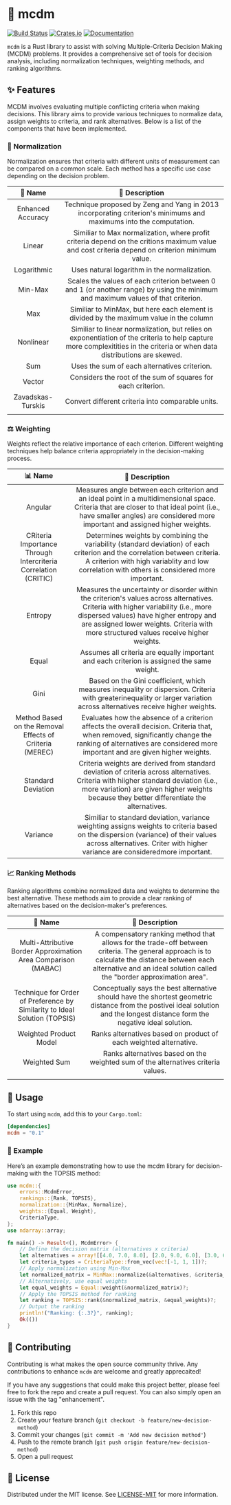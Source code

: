 # 🤔 mcdm

[![Build Status](https://github.com/akrutsinger/mcdm/actions/workflows/rust.yml/badge.svg)](https://github.com/akrutsinger/mcdm/actions)
[![Crates.io](https://img.shields.io/crates/v/mcdm.svg?logo=rust)](https://crates.io/crates/mcdm)
[![Documentation](https://img.shields.io/docsrs/mcdm?logo=docs.rs
)](https://docs.rs/mcdm)

`mcdm` is a Rust library to assist with solving Multiple-Criteria Decision Making (MCDM) problems. It provides a comprehensive set of tools for decision analysis, including normalization techniques, weighting methods, and ranking algorithms.

## ✨ Features

MCDM involves evaluating multiple conflicting criteria when making decisions. This library aims to provide various techniques to normalize data, assign weights to criteria, and rank alternatives. Below is a list of the components that have been implemented.

### 🔄 Normalization

Normalization ensures that criteria with different units of measurement can be compared on a common scale. Each method has a specific use case depending on the decision problem.

| 🌟 Name               | 📝 Description |
| :----------------: | :---------: |
| Enhanced Accuracy  | Technique proposed by Zeng and Yang in 2013 incorporating criterion's minimums and maximums into the computation. |
| Linear 			 | Similiar to Max normalization, where profit criteria depend on the critions maximum value and cost criteria depend on criterion minimum value. |
| Logarithmic        | Uses natural logarithm in the normalization. |
| Min-Max | Scales the values of each criterion between 0 and 1 (or another range) by using the minimum and maximum values of that criterion. |
| Max                | Similiar to MinMax, but here each element is divided by the maximum value in the column |
| Nonlinear | Similiar to linear normalization, but relies on exponentiation of the criteria to help capture more complexitities in the criteria or when data distributions are skewed. |
| Sum				 | Uses the sum of each alternatives criterion. |
| Vector             | Considers the root of the sum of squares for each criterion. |
| Zavadskas-Turskis  | Convert different criteria into comparable units. |
|  |  |

### ⚖️ Weighting

Weights reflect the relative importance of each criterion. Different weighting techniques help balance criteria appropriately in the decision-making process.

| 📊 Name               | 📝 Description |
| :----------------: | :---------: |
| Angular | Measures angle between each criterion and an ideal point in a multidimensional space. Criteria that are closer to that ideal point (i.e., have smaller angles) are considered more important and assigned higher weights. |
| CRiteria Importance Through Intercriteria Correlation (CRITIC) |Determines weights by combining the variability (standard deviation) of each criterion and the correlation between criteria. A criterion with high variablity and low correlation with others is considered more important. |
| Entropy			 | Measures the uncertainty or disorder within the criterion's values across alternatives. Criteria with higher variability (i.e., more dispersed values) have higher entropy and are assigned lower weights. Criteria with more structured values receive higher weights. |
| Equal              | Assumes all criteria are equally important and each criterion is assigned the same weight. |
| Gini | Based on the Gini coefficient, which measures inequality or dispersion. Criteria with greaterinequality or larger variation across alternatives receive higher weights. |
| Method Based on the Removal Effects of Criiteria (MEREC) | Evaluates how the absence of a criterion affects the overall decision. Criteria that, when removed, significantly change the ranking of alternatives are considered more important and are given higher weights. |
| Standard Deviation | Criteria weights are derived from standard deviation of criteria across alternatives. Criteria with hiigher standard deviation (i.e., more variation) are given higher weights because they better differentiate the alternatives.
| Variance | Similiar to standard deviation, variance weighting assigns weights to criteria based on the dispersion (variance) of their values across alternatives. Criter with higher variance are consideredmore important. |

### 📈 Ranking Methods

Ranking algorithms combine normalized data and weights to determine the best alternative. These methods aim to provide a clear ranking of alternatives based on the decision-maker's preferences.

| 🥇 Name               | 📝 Description |
| :----------------: | :---------: |
| Multi-Attributive Border Approximation Area Comparison (MABAC) | A compensatory ranking method that allows for the trade-off between criteria. The general approach is to calculate the distance between each alternative and an ideal solution called the "border approximation area". |
| Technique for Order of Preference by Similarity to Ideal Solution (TOPSIS)          |   Conceptually says the best alternative should have the shortest geometric distance from the postivei ideal solution and the longest distance form the negative ideal solution.  |
| Weighted Product Model | Ranks alternatives based on product of each weighted alternative. |
| Weighted Sum | Ranks alternatives based on the weighted sum of the alternatives criteria values. |
|  |  |

## 🚀 Usage

To start using `mcdm`, add this to your `Cargo.toml`:

```toml
[dependencies]
mcdm = "0.1"
```

### 🧪 Example

Here’s an example demonstrating how to use the mcdm library for decision-making with the TOPSIS method:

```rust
use mcdm::{
    errors::McdmError,
    rankings::{Rank, TOPSIS},
    normalization::{MinMax, Normalize},
    weights::{Equal, Weight},
    CriteriaType,
};
use ndarray::array;

fn main() -> Result<(), McdmError> {
    // Define the decision matrix (alternatives x criteria)
    let alternatives = array![[4.0, 7.0, 8.0], [2.0, 9.0, 6.0], [3.0, 6.0, 9.0]];
    let criteria_types = CriteriaType::from_vec(vec![-1, 1, 1])?;
    // Apply normalization using Min-Max
    let normalized_matrix = MinMax::normalize(&alternatives, &criteria_types)?;
    // Alternatively, use equal weights
    let equal_weights = Equal::weight(&normalized_matrix)?;
    // Apply the TOPSIS method for ranking
    let ranking = TOPSIS::rank(&normalized_matrix, &equal_weights)?;
    // Output the ranking
    println!("Ranking: {:.3?}", ranking);
    Ok(())
}
```

## 🤝 Contributing

Contributing is what makes the open source community thrive. Any contributions to enhance `mcdm` are welcome and greatly apprecaited!

If you have any suggestions that could make this project better, please feel free to fork the repo and create a pull request. You can also simply open an issue with the tag "enhancement".

1. Fork this repo
2. Create your feature branch (`git checkout -b feature/new-decision-method`)
3. Commit your changes (`git commit -m 'Add new decision method'`)
4. Push to the remote branch (`git push origin feature/new-decision-method`)
5. Open a pull request

## 📄 License

Distributed under the MIT license. See [LICENSE-MIT](LICENSE-MIT) for more information.